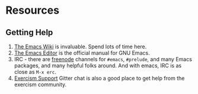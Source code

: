 # Resources

## Getting Help

1. [The Emacs Wiki](http://emacswiki.org/) is invaluable. Spend lots of time here.
2. [The Emacs Editor](http://www.gnu.org/software/emacs/manual/html_node/emacs/index.html) is the official manual for GNU Emacs.
3. IRC - there are [freenode](https://freenode.net/) channels for `#emacs`, `#prelude`, and many Emacs
   packages, and many helpful folks around. And with emacs, IRC is as close as
   `M-x erc`.
4. [Exercism Support](https://gitter.im/exercism/support) Gitter chat is also a good place to get help from the
   exercism community.
